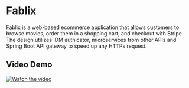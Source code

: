 # Fablix
Fablix is a web-based ecommerce application that allows customers to browse movies, order them in a shopping cart, and checkout with Stripe. The design utilizes IDM authicator, microservices from other APIs and Spring Boot API gateway to speed up any HTTPs request.


## Video Demo
[![Watch the video](https://i.imgur.com/vKb2F1B.png)]([https://youtu.be/vt5fpE0bzSY](https://youtu.be/K6dT4tFJEtw))
